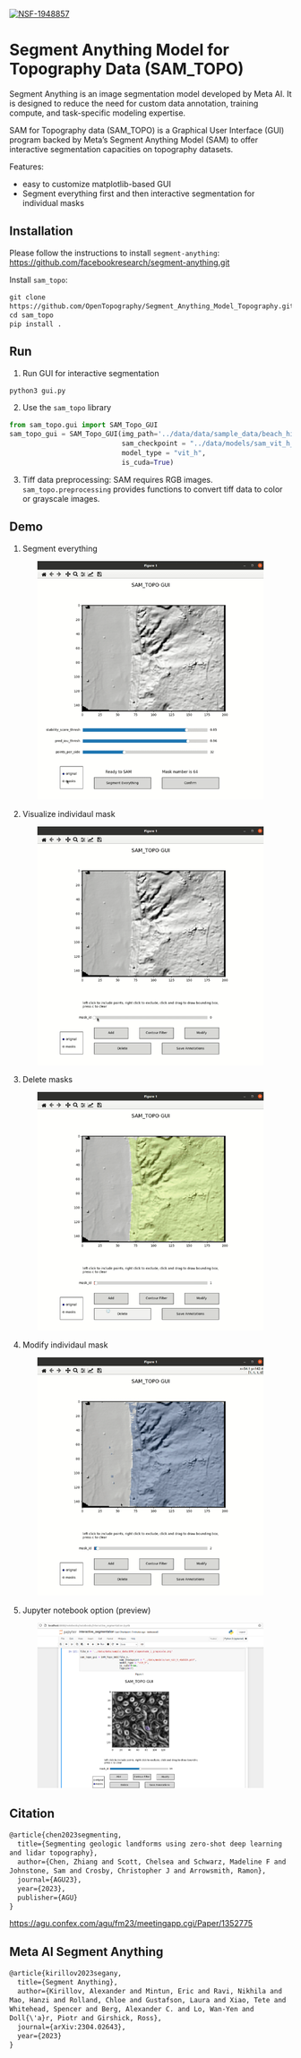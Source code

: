 [![NSF-1948857](https://img.shields.io/badge/NSF-1948857-blue.svg)](https://nsf.gov/awardsearch/showAward?AWD_ID=1948857)

# Segment Anything Model for Topography Data (SAM_TOPO)

Segment Anything is an image segmentation model developed by Meta AI. It is designed to reduce the need for custom data annotation, training compute, and task-specific modeling expertise.

SAM for Topography data (SAM_TOPO) is a Graphical User Interface (GUI) program backed by Meta’s Segment Anything Model (SAM) to offer interactive segmentation capacities on topography datasets. 

Features:
- easy to customize matplotlib-based GUI
- Segment everything first and then interactive segmentation for individual masks

## Installation

Please follow the instructions to install `segment-anything`: https://github.com/facebookresearch/segment-anything.git

Install `sam_topo`:
```
git clone https://github.com/OpenTopography/Segment_Anything_Model_Topography.git
cd sam_topo
pip install .
```

## Run
1. Run GUI for interactive segmentation 
```
python3 gui.py
```
2. Use the `sam_topo` library
```python
from sam_topo.gui import SAM_Topo_GUI
sam_topo_gui = SAM_Topo_GUI(img_path='../data/data/sample_data/beach_hillshade_grayscale.png', 
                            sam_checkpoint = "../data/models/sam_vit_h_4b8939.pth", 
                            model_type = "vit_h", 
                            is_cuda=True)
```
3. Tiff data preprocessing: SAM requires RGB images. `sam_topo.preprocessing` provides functions to convert tiff data to color or grayscale images. 

## Demo
1. Segment everything
<div align=center>
<img src="./docs/1.gif" width="80%"/>
</div>


2. Visualize individaul mask
<div align=center>
<img src="./docs/2.gif" width="80%"/>
</div>

3. Delete masks
<div align=center>
<img src="./docs/3.gif" width="80%"/>
</div>

4. Modify individaul mask
<div align=center>
<img src="./docs/4.gif" width="80%"/>
</div>

5. Jupyter notebook option (preview)
<div align=center>
<img src="./docs/jupyter.png" width="80%"/>
</div>


## Citation

```
@article{chen2023segmenting,
  title={Segmenting geologic landforms using zero-shot deep learning and lidar topography},
  author={Chen, Zhiang and Scott, Chelsea and Schwarz, Madeline F and Johnstone, Sam and Crosby, Christopher J and Arrowsmith, Ramon},
  journal={AGU23},
  year={2023},
  publisher={AGU}
}
```

https://agu.confex.com/agu/fm23/meetingapp.cgi/Paper/1352775

## Meta AI Segment Anything

```
@article{kirillov2023segany,
  title={Segment Anything},
  author={Kirillov, Alexander and Mintun, Eric and Ravi, Nikhila and Mao, Hanzi and Rolland, Chloe and Gustafson, Laura and Xiao, Tete and Whitehead, Spencer and Berg, Alexander C. and Lo, Wan-Yen and Doll{\'a}r, Piotr and Girshick, Ross},
  journal={arXiv:2304.02643},
  year={2023}
}
```
